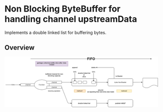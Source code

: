 # Non Blocking ByteBuffer for handling channel upstreamData
Implements a double linked list for buffering bytes.


## Overview
![alt text](docs/golang_grpc_channels.png)

